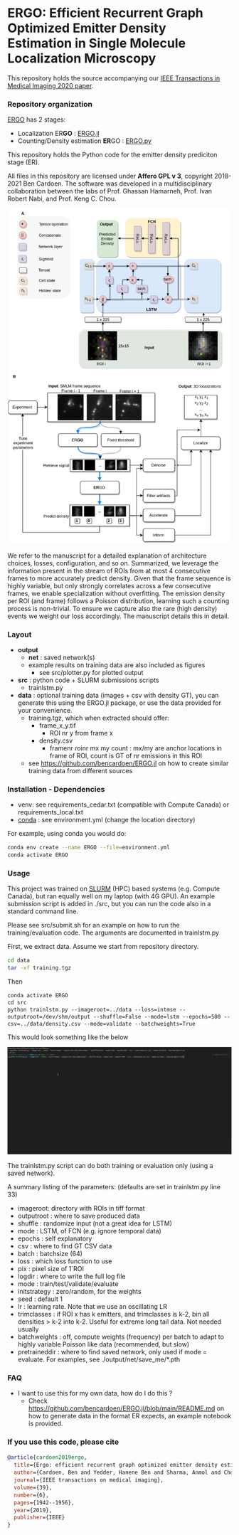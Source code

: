 # ERGO: Efficient Recurrent Graph Optimized Emitter Density Estimation in Single Molecule Localization Microscopy

This repository holds the source accompanying our [IEEE Transactions in Medical Imaging 2020 paper](http://www.cs.sfu.ca/~hamarneh/ecopy/tmi2020.pdf).

### Repository organization

[ERGO](https://github.com/bencardoen/ERGO) has 2 stages:
  - Localization ER**GO** : [ERGO.jl](https://github.com/bencardoen/ERGO.py)
  - Counting/Density estimation **ER**GO : [ERGO.py](https://github.com/bencardoen/ERGO.py)

This repository holds the Python code for the emitter density prediciton stage (ER).

All files in this repository are licensed under **Affero GPL v 3**, copyright 2018-2021 Ben Cardoen.
The software was developed in a multidisciplinary collaboration between the labs of Prof. Ghassan Hamarneh, Prof. Ivan Robert Nabi, and Prof. Keng C. Chou.

![Architecture of ER stage](figure5.png)

We refer to the manuscript for a detailed explanation of architecture choices, losses, configuration, and so on.
Summarized, we leverage the information present in the stream of ROIs from at most 4 consecutive frames to more accurately predict density. Given that the frame sequence is highly variable, but only strongly correlates across a few consecutive frames, we enable specialization without overfitting.
The emission density per ROI (and frame) follows a Poisson distribution, learning such a counting process is non-trivial. To ensure we capture also the rare (high density) events we weight our loss accordingly.
The manuscript details this in detail.

### Layout
- **output**
  - **net** : saved network(s)
  - example results on training data are also included as figures
    - see src/plotter.py for plotted output
- **src** : python code + SLURM submissions scripts
  - trainlstm.py
- **data** : optional training data (images + csv with density GT), you can generate this using the ERGO.jl package, or use the data provided for your convenience.
  - training.tgz, which when extracted should offer:
    - frame_x_y.tif
      - ROI nr y from frame x
    - density.csv
      - framenr	roinr	mx my	count : mx/my are anchor locations in frame of ROI, count is GT of nr emissions in this ROI
  - see https://github.com/bencardoen/ERGO.jl on how to create similar training data from different sources


### Installation - Dependencies
- venv: see requirements_cedar.txt (compatible with Compute Canada) or requirements_local.txt
- [conda](https://docs.conda.io/en/latest/miniconda.html) : see environment.yml (change the location directory)

For example, using conda you would do:
```bash
conda env create --name ERGO --file=environment.yml
conda activate ERGO
```

### Usage
This project was trained on [SLURM](https://slurm.schedmd.com/overview.html) (HPC) based systems (e.g. Compute Canada), but ran equally well on my laptop (with 4G GPU).
An example submission script is added in ./src, but you can run the code also in a standard command line.

Please see src/submit.sh for an example on how to run the training/evaluation code. The arguments are documented in trainlstm.py

First, we extract data. Assume we start from repository directory.
```bash
cd data
tar -xf training.tgz
```

Then
```python3
conda activate ERGO
cd src
python trainlstm.py --imageroot=../data --loss=intmse --outputroot=/dev/shm/output --shuffle=False --mode=lstm --epochs=500 --csv=../data/density.csv --mode=validate --batchweights=True
```
This would look something like the below

![Example output](ergo.gif)

The trainlstm.py script can do both training or evaluation only (using a saved network).

A summary listing of the parameters: (defaults are set in trainlstm.py line 33)
- imageroot: directory with ROIs in tiff format
- outputroot : where to save produced data
- shuffle : randomize input (not a great idea for LSTM)
- mode : LSTM, of FCN (e.g. ignore temporal data)
- epochs : self explanatory
- csv : where to find GT CSV data
- batch : batchsize (64)
- loss : which loss function to use
- pix : pixel size of 1`ROI
- logdir : where to write the full log file
- mode : train/test/validate/evaluate
- initstrategy : zero/random, for the weights
- seed : default 1
- lr : learning rate. Note that we use an oscillating LR
- trimclasses : if ROI x has k emitters, and trimclasses is k-2, bin all densities > k-2 into k-2. Useful for extreme long tail data. Not needed usually
- batchweights : off, compute weights (frequency) per batch to adapt to highly variable Poisson like data (recommended, but slow)
- pretraineddir : where to find saved network, only used if mode = evaluate. For examples, see ./output/net/save_me/*.pth

### FAQ
- I want to use this for my own data, how do I do this ?
  - Check https://github.com/bencardoen/ERGO.jl/blob/main/README.md on how to generate data in the format ER expects, an example notebook is provided.


### If you use this code, please cite
```bibtex
@article{cardoen2019ergo,
  title={Ergo: efficient recurrent graph optimized emitter density estimation in single molecule localization microscopy},
  author={Cardoen, Ben and Yedder, Hanene Ben and Sharma, Anmol and Chou, Keng C and Nabi, Ivan Robert and Hamarneh, Ghassan},
  journal={IEEE transactions on medical imaging},
  volume={39},
  number={6},
  pages={1942--1956},
  year={2019},
  publisher={IEEE}
}

```
